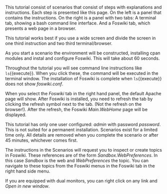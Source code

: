 This tutorial consist of scenarios that consist of steps with explanations and instructions.
Each step is presented like this page. On the left is a panel that contains the instructions.
On the right is a panel with two tabs: A terminal tab, showing a bash command line interface.
And a Foswiki tab, which presents a web page in a browser.

This tutorial works best if you use a wide screen and divide the screen in one third instruction and two third terminal/browser.

As you start a scenario the environment will be constructed, installing cpan modules and instal and configure Foswiki. This will take about 60 seconds.

Throughout the tutorial you will see command line instructions like `ls`{{execute}}.
When you click these, the command will be executed in the terminal window.
The installation of Foswiki is complete when `ls`{{execute}} does not show _foswiki.conf_.

When you select the _Foswiki_ tab in the right hand panel, the default Apache page will show.
After Foswiki is installed, you need to refresh the tab by clicking the refresh symbol next to the tab. (Not the refresh on the browser!).
After the refresh, the Foswiki _Main.WebHome_ page will be displayed.

This tutorial has only one user configured: _admin_ with password _password_.
This is not suited for a permanent installation. Scenarios exist for a limited time only.
All details are removed when you complete the scenario or after 45 minutes, whichever comes first.

The instructions in the Scenarios will request you to inspect or create topics in Foswiki.
These references are of the form _Sandbox.WebPreferences_. In this case _Sandbox_ is the web and _WebPreferences_ the topic.
You can navigate to these topics from the Foswiki menus in the Foswiki tab in the right hand side menu.

If you are equipped with dual monitors, you can right click on any link and _Open in new window_.